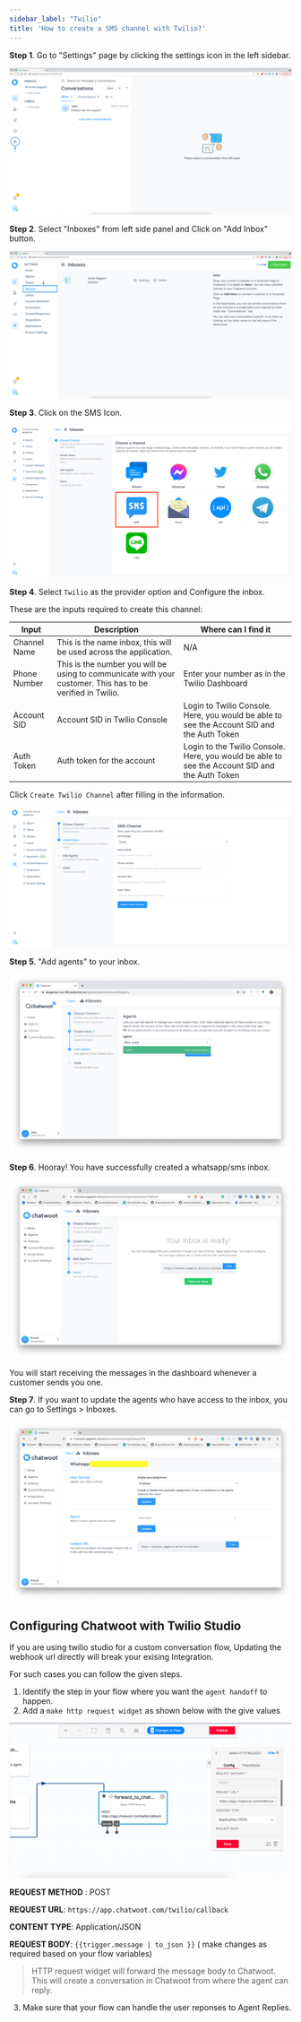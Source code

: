 ```yaml
---
sidebar_label: "Twilio"
title: 'How to create a SMS channel with Twilio?'
---
```


**Step 1**. Go to "Settings" page by clicking the settings icon in the left sidebar.

![dashboard](../images/line/dashboard.png)

**Step 2**. Select "Inboxes" from left side panel and Click on "Add Inbox" button.

![inbox_settings](../images/line/inbox_settings.png)

**Step 3**. Click on the SMS Icon.

![inbox_settings](../images/sms/select_sms.png)

**Step 4**. Select `Twilio` as the provider option and Configure the inbox.

These are the inputs required to create this channel:

<div class="table table-striped">

| Input        | Description                                                                                                           | Where can I find it                                                                            |
| ------------ | --------------------------------------------------------------------------------------------------------------------- | ---------------------------------------------------------------------------------------------- |
| Channel Name | This is the name inbox, this will be used across the application.                                                     | N/A                                                                                            | 
| Phone Number | This is the number you will be using to communicate with your customer. This has to be verified in Twilio.            | Enter your number as in the Twilio Dashboard                                                   |
| Account SID  | Account SID in Twilio Console                                                                                         | Login to Twilio Console. Here, you would be able to see the Account SID and the Auth Token     |
| Auth Token   | Auth token for the account                                                                                            | Login to the Twilio Console. Here, you would be able to see the Account SID and the Auth Token |

</div>

Click `Create Twilio Channel` after filling in the information.

![create_twilio](../images/sms/twilio_add_details.png)

**Step 5**. "Add agents" to your inbox.

![add_agents](../images/twilio/add_agents.png)

**Step 6**. Hooray! You have successfully created a whatsapp/sms inbox.

![finish_inbox](../images/twilio/finish_inbox.png)

You will start receiving the messages in the dashboard whenever a customer sends you one.

**Step 7**. If you want to update the agents who have access to the inbox, you can go to Settings > Inboxes.

![inbox_settings](../images/twilio/inbox_settings.png)


## Configuring Chatwoot with Twilio Studio 

If you are using twilio studio for a custom conversation flow, Updating the webhook url directly will break your exising Integration. 

For such cases you can follow the given steps. 

1. Identify the step in your flow where you want the `agent handoff` to happen.
2. Add a `make http request widget` as shown below with the give values

![twilio_studio](../images/twilio/twilio_studio.png)

**REQUEST METHOD** : POST

**REQUEST URL**: `https://app.chatwoot.com/twilio/callback`

**CONTENT TYPE**: Application/JSON

**REQUEST BODY**: `{{trigger.message | to_json }}` ( make changes as required based on your flow variables)

> HTTP request widget will forward the message body to Chatwoot. This will create a conversation in Chatwoot from where the agent can reply. 

3. Make sure that your flow can handle the user reponses to Agent Replies. 

